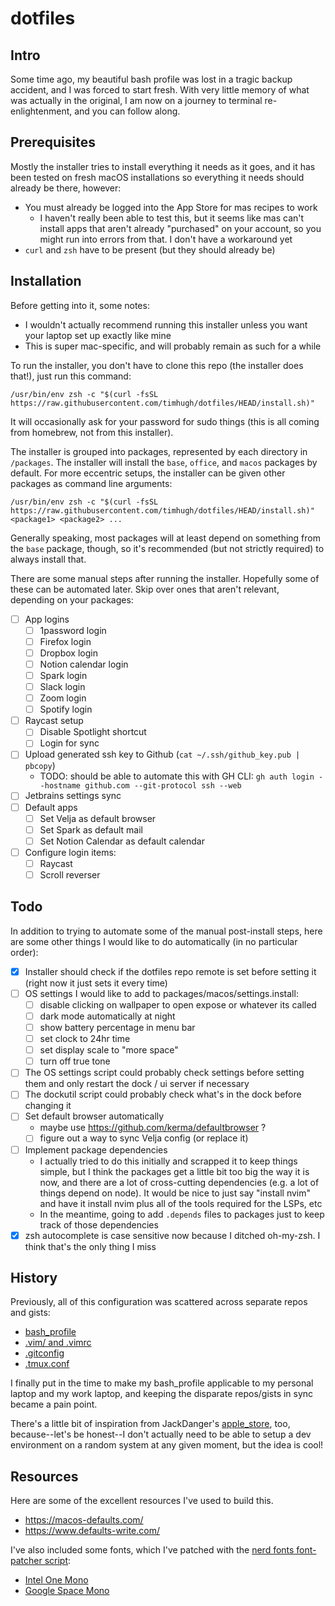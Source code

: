 # dotfiles

## Intro

Some time ago, my beautiful bash profile was lost in a tragic backup accident, and I was forced to start fresh. With very little memory of what was actually in the original, I am now on a journey to terminal re-enlightenment, and you can follow along.

## Prerequisites

Mostly the installer tries to install everything it needs as it goes, and it has been tested on fresh macOS installations so everything it needs should already be there, however:

- You must already be logged into the App Store for mas recipes to work
  - I haven't really been able to test this, but it seems like mas can't install apps that aren't already "purchased" on your account, so you might run into errors from that. I don't have a workaround yet
- `curl` and `zsh` have to be present (but they should already be)

## Installation

Before getting into it, some notes:

- I wouldn't actually recommend running this installer unless you want your laptop set up exactly like mine
- This is super mac-specific, and will probably remain as such for a while

To run the installer, you don't have to clone this repo (the installer does that!), just run this command:

```
/usr/bin/env zsh -c "$(curl -fsSL https://raw.githubusercontent.com/timhugh/dotfiles/HEAD/install.sh)"
```

It will occasionally ask for your password for sudo things (this is all coming from homebrew, not from this installer).

The installer is grouped into packages, represented by each directory in `/packages`. The installer will install the `base`, `office`, and `macos` packages by default. For more eccentric setups, the installer can be given other packages as command line arguments: 

```
/usr/bin/env zsh -c "$(curl -fsSL https://raw.githubusercontent.com/timhugh/dotfiles/HEAD/install.sh)" <package1> <package2> ...
```

Generally speaking, most packages will at least depend on something from the `base` package, though, so it's recommended (but not strictly required) to always install that.

There are some manual steps after running the installer. Hopefully some of these can be automated later. Skip over ones that aren't relevant, depending on your packages:

- [ ] App logins
  - [ ] 1password login
  - [ ] Firefox login
  - [ ] Dropbox login
  - [ ] Notion calendar login
  - [ ] Spark login
  - [ ] Slack login
  - [ ] Zoom login
  - [ ] Spotify login
- [ ] Raycast setup
  - [ ] Disable Spotlight shortcut
  - [ ] Login for sync
- [ ] Upload generated ssh key to Github (`cat ~/.ssh/github_key.pub | pbcopy`)
  - TODO: should be able to automate this with GH CLI: `gh auth login --hostname github.com --git-protocol ssh --web`
- [ ] Jetbrains settings sync
- [ ] Default apps
  - [ ] Set Velja as default browser
  - [ ] Set Spark as default mail
  - [ ] Set Notion Calendar as default calendar
- [ ] Configure login items:
  - [ ] Raycast
  - [ ] Scroll reverser

## Todo

In addition to trying to automate some of the manual post-install steps, here are some other things I would like to do automatically (in no particular order):

- [x] Installer should check if the dotfiles repo remote is set before setting it (right now it just sets it every time)
- [ ] OS settings I would like to add to packages/macos/settings.install:
  - [ ] disable clicking on wallpaper to open expose or whatever its called
  - [ ] dark mode automatically at night
  - [ ] show battery percentage in menu bar
  - [ ] set clock to 24hr time
  - [ ] set display scale to "more space"
  - [ ] turn off true tone
- [ ] The OS settings script could probably check settings before setting them and only restart the dock / ui server if necessary
- [ ] The dockutil script could probably check what's in the dock before changing it
- [ ] Set default browser automatically
    - maybe use https://github.com/kerma/defaultbrowser ?
    - [ ] figure out a way to sync Velja config (or replace it)
- [ ] Implement package dependencies
  - I actually tried to do this initially and scrapped it to keep things simple, but I think the packages get a little bit too big the way it is now, and there are a lot of cross-cutting dependencies (e.g. a lot of things depend on node). It would be nice to just say "install nvim" and have it install nvim plus all of the tools required for the LSPs, etc
  - In the meantime, going to add `.depends` files to packages just to keep track of those dependencies
- [x] zsh autocomplete is case sensitive now because I ditched oh-my-zsh. I think that's the only thing I miss

## History

Previously, all of this configuration was scattered across separate repos and gists:

- [bash_profile](https://github.com/timhugh/bash_profile)
- [.vim/ and .vimrc](https://github.com/timhugh/vim)
- [.gitconfig](https://gist.github.com/timhugh/9b6303ffcc00fbc2b84a)
- [.tmux.conf](https://gist.github.com/timhugh/b39ae27a39c4d3aca4040b38b1e7f911)

I finally put in the time to make my bash_profile applicable to my personal laptop and my work laptop, and keeping the disparate repos/gists in sync became a pain point.

There's a little bit of inspiration from JackDanger's [apple_store](https://github.com/JackDanger/apple_store), too, because--let's be honest--I don't actually need to be able to setup a dev environment on a random system at any given moment, but the idea is cool!

## Resources

Here are some of the excellent resources I've used to build this.

- https://macos-defaults.com/
- https://www.defaults-write.com/

I've also included some fonts, which I've patched with the [nerd fonts font-patcher script](https://github.com/ryanoasis/nerd-fonts?tab=readme-ov-file#font-patcher):
- [Intel One Mono](https://github.com/intel/intel-one-mono)
- [Google Space Mono](https://fonts.google.com/specimen/Space+Mono)

